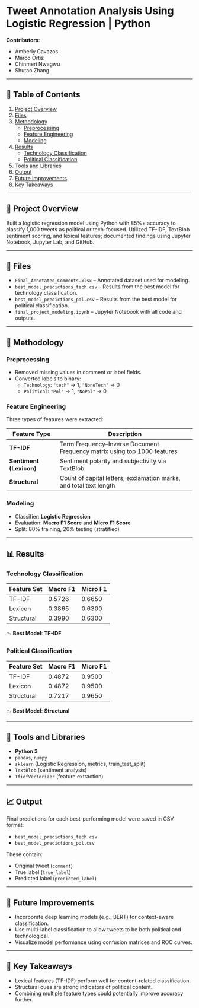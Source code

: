 # Tweet Annotation Analysis Using Logistic Regression | Python

**Contributors**:
- Amberly Cavazos  
- Marco Ortiz 
- Chinmeri Nwagwu  
- Shutao Zhang

---

## 📃 Table of Contents

1. [Project Overview](#-project-overview)
2. [Files](#-files)
3. [Methodology](#-methodology)
    - [Preprocessing](#preprocessing)
    - [Feature Engineering](#feature-engineering)
    - [Modeling](#modeling)
4. [Results](#-results)
    - [Technology Classification](#technology-classification)
    - [Political Classification](#political-classification)
5. [Tools and Libraries](#-tools-and-libraries)
6. [Output](#-output)
7. [Future Improvements](#-future-improvements)
8. [Key Takeaways](#-key-takeaways)

---

## 📝 Project Overview

Built a logistic regression model using Python with 85%+ accuracy to classify 1,000 tweets as political or tech-focused. Utilized TF-IDF, TextBlob sentiment scoring, and lexical features; documented findings using Jupyter Notebook, Jupyter Lab, and GitHub.

---

## 📁 Files

- `Final_Annotated_Comments.xlsx` – Annotated dataset used for modeling.
- `best_model_predictions_tech.csv` – Results from the best model for technology classification.
- `best_model_predictions_pol.csv` – Results from the best model for political classification.
- `final_project_modeling.ipynb` – Jupyter Notebook with all code and outputs.

---

## 🧪 Methodology

### Preprocessing

- Removed missing values in comment or label fields.
- Converted labels to binary:
  - `Technology`: `"tech"` → 1, `"NoneTech"` → 0  
  - `Political`: `"Pol"` → 1, `"NoPol"` → 0

### Feature Engineering

Three types of features were extracted:

| Feature Type | Description |
|--------------|-------------|
| **TF-IDF** | Term Frequency–Inverse Document Frequency matrix using top 1000 features |
| **Sentiment (Lexicon)** | Sentiment polarity and subjectivity via TextBlob |
| **Structural** | Count of capital letters, exclamation marks, and total text length |

### Modeling

- Classifier: **Logistic Regression**
- Evaluation: **Macro F1 Score** and **Micro F1 Score**
- Split: 80% training, 20% testing (stratified)

---

## 📊 Results

### Technology Classification

| Feature Set  | Macro F1 | Micro F1 |
|--------------|----------|----------|
| TF-IDF       | 0.5726   | 0.6650   |
| Lexicon      | 0.3865   | 0.6300   |
| Structural   | 0.3990   | 0.6300   |

📉 **Best Model**: **TF-IDF**

### Political Classification

| Feature Set  | Macro F1 | Micro F1 |
|--------------|----------|----------|
| TF-IDF       | 0.4872   | 0.9500   |
| Lexicon      | 0.4872   | 0.9500   |
| Structural   | 0.7217   | 0.9650   |

📉 **Best Model**: **Structural**

---

## 🔧 Tools and Libraries

- **Python 3**
- `pandas`, `numpy`
- `sklearn` (Logistic Regression, metrics, train_test_split)
- `TextBlob` (sentiment analysis)
- `TfidfVectorizer` (feature extraction)

---

## 📈 Output

Final predictions for each best-performing model were saved in CSV format:
- `best_model_predictions_tech.csv`
- `best_model_predictions_pol.csv`

These contain:
- Original tweet (`comment`)
- True label (`true_label`)
- Predicted label (`predicted_label`)

---

## 🚀 Future Improvements

- Incorporate deep learning models (e.g., BERT) for context-aware classification.
- Use multi-label classification to allow tweets to be both political and technological.
- Visualize model performance using confusion matrices and ROC curves.

---

## 🧠 Key Takeaways

- Lexical features (TF-IDF) perform well for content-related classification.
- Structural cues are strong indicators of political content.
- Combining multiple feature types could potentially improve accuracy further.

